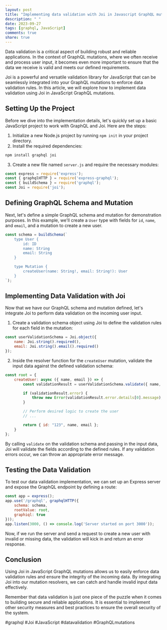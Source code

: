 ```yaml
---
layout: post
title: "Implementing data validation with Joi in Javascript GraphQL mutations"
description: " "
date: 2023-09-27
tags: [graphql, JavaScript]
comments: true
share: true
---
```


Data validation is a critical aspect of building robust and reliable applications. In the context of GraphQL mutations, where we often receive and process user input, it becomes even more important to ensure that the data we receive is valid and meets our defined requirements.

Joi is a powerful and versatile validation library for JavaScript that can be seamlessly integrated into your GraphQL mutations to enforce data validation rules. In this article, we will explore how to implement data validation using Joi in JavaScript GraphQL mutations.

## Setting Up the Project

Before we dive into the implementation details, let's quickly set up a basic JavaScript project to work with GraphQL and Joi. Here are the steps:

1. Initialize a new Node.js project by running `npm init` in your project directory.
2. Install the required dependencies:

```javascript
npm install graphql joi
```

3. Create a new file named `server.js` and require the necessary modules:

```javascript
const express = require('express');
const { graphqlHTTP } = require('express-graphql');
const { buildSchema } = require('graphql');
const Joi = require('joi');
```

## Defining GraphQL Schema and Mutation

Next, let's define a simple GraphQL schema and mutation for demonstration purposes. In this example, we'll create a `User` type with fields for `id`, `name`, and `email`, and a mutation to create a new user.

```javascript
const schema = buildSchema(`
    type User {
        id: ID
        name: String
        email: String
    }

    type Mutation {
        createUser(name: String!, email: String!): User
    }
`);
```

## Implementing Data Validation with Joi

Now that we have our GraphQL schema and mutation defined, let's integrate Joi to perform data validation on the incoming user input.

1. Create a validation schema object using Joi to define the validation rules for each field in the mutation:

```javascript
const userValidationSchema = Joi.object({
    name: Joi.string().required(),
    email: Joi.string().email().required()
});
```

2. Inside the resolver function for the `createUser` mutation, validate the input data against the defined validation schema:

```javascript
const root = {
    createUser: async ({ name, email }) => {
        const validationResult = userValidationSchema.validate({ name, email });

        if (validationResult.error) {
            throw new Error(validationResult.error.details[0].message);
        }

        // Perform desired logic to create the user
        // ...

        return { id: "123", name, email };
    }
};
```

By calling `validate` on the validation schema and passing in the input data, Joi will validate the fields according to the defined rules. If any validation errors occur, we can throw an appropriate error message.

## Testing the Data Validation

To test our data validation implementation, we can set up an Express server and expose the GraphQL endpoint by defining a route:

```javascript
const app = express();
app.use('/graphql', graphqlHTTP({
    schema: schema,
    rootValue: root,
    graphiql: true
}));
app.listen(3000, () => console.log('Server started on port 3000'));
```

Now, if we run the server and send a request to create a new user with invalid or missing data, the validation will kick in and return an error response.

## Conclusion

Using Joi in JavaScript GraphQL mutations allows us to easily enforce data validation rules and ensure the integrity of the incoming data. By integrating Joi into our mutation resolvers, we can catch and handle invalid input data effectively.

Remember that data validation is just one piece of the puzzle when it comes to building secure and reliable applications. It is essential to implement other security measures and best practices to ensure the overall security of the system.

#graphql #Joi #JavaScript #datavalidation #GraphQLmutations